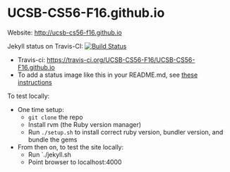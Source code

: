 # UCSB-CS56-F16.github.io

Website: http://ucsb-cs56-f16.github.io

Jekyll status on Travis-CI: [![Build Status](https://travis-ci.org/UCSB-CS56-F16/UCSB-CS56-F16.github.io.svg?branch=master)](https://travis-ci.org/UCSB-CS56-F16/UCSB-CS56-F16.github.io)
* Travis-ci: https://travis-ci.org/UCSB-CS56-F16/UCSB-CS56-F16.github.io
* To add a status image like this in your README.md, see [these instructions](https://docs.travis-ci.com/user/status-images/)

To test locally:
* One time setup:
    * `git clone` the repo
    * Install rvm (the Ruby version manager)
    * Run `./setup.sh` to install correct ruby version, bundler version, and bundle the gems
* From then on, to test the site locally:
    * Run `./jekyll.sh
    * Point browser to localhost:4000
